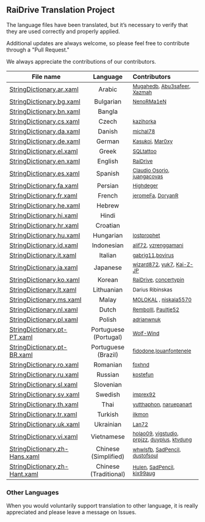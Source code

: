 ## RaiDrive Translation Project

The language files have been translated, but it’s necessary to verify that they are used correctly and properly applied. 

Additional updates are always welcome, so please feel free to contribute through a "Pull Request." 

We always appreciate the contributions of our contributors.

| File name | Language | Contributors |
| ----------|:----------:|:----------- |
| [StringDictionary.ar.xaml](https://github.com/RaiDrive/Translation/blob/master/StringDictionary.ar.xaml) | Arabic | <sub>[Mugahedb](https://github.com/Mugahedb), [Abu3safeer](https://github.com/Abu3safeer), [Xazmah](https://github.com/Xazmah)</sub> |
| [StringDictionary.bg.xaml](https://github.com/RaiDrive/Translation/blob/master/StringDictionary.bg.xaml) | Bulgarian | <sub>[NenoRMa1eN](https://github.com/NenoRMa1eN)</sub> |
| [StringDictionary.bn.xaml](https://github.com/RaiDrive/Translation/blob/master/StringDictionary.bn.xaml) | Bangla | <sub></sub> |
| [StringDictionary.cs.xaml](https://github.com/RaiDrive/Translation/blob/master/StringDictionary.cs.xaml) | Czech | <sub>[kazihorka](https://github.com/kazihorka)</sub> |
| [StringDictionary.da.xaml](https://github.com/RaiDrive/Translation/blob/master/StringDictionary.da.xaml) | Danish | <sub>[michal78](https://github.com/michal78)</sub> |
| [StringDictionary.de.xaml](https://github.com/RaiDrive/Translation/blob/master/StringDictionary.de.xaml) | German | <sub>[Kasukoi](https://github.com/Kasukoi), [Mar0xy](https://github.com/Mar0xy)</sub> |
| [StringDictionary.el.xaml](https://github.com/RaiDrive/Translation/blob/master/StringDictionary.el.xaml) | Greek | <sub>[SQLtattoo](https://github.com/SQLtattoo)</sub> |
| [StringDictionary.en.xaml](https://github.com/RaiDrive/Translation/blob/master/StringDictionary.en.xaml) | English | <sub>[RaiDrive](https://www.raidrive.com)</sub> |
| [StringDictionary.es.xaml](https://github.com/RaiDrive/Translation/blob/master/StringDictionary.es.xaml) | Spanish | <sub>[Claudio Osorio](https://github.com/Claudio-Osorio), [juangacovas](https://github.com/juangacovas)</sub> |
| [StringDictionary.fa.xaml](https://github.com/RaiDrive/Translation/blob/master/StringDictionary.fa.xaml) | Persian | <sub>[Highdeger](https://github.com/Highdeger)</sub> |
| [StringDictionary.fr.xaml](https://github.com/RaiDrive/Translation/blob/master/StringDictionary.fr.xaml) | French | <sub>[jeromeFa](https://github.com/jeromeFa), [DoryanR](https://github.com/DoryanR)</sub> |
| [StringDictionary.he.xaml](https://github.com/RaiDrive/Translation/blob/master/StringDictionary.he.xaml) | Hebrew | <sub></sub> |
| [StringDictionary.hi.xaml](https://github.com/RaiDrive/Translation/blob/master/StringDictionary.hi.xaml) | Hindi | <sub></sub> |
| [StringDictionary.hr.xaml](https://github.com/RaiDrive/Translation/blob/master/StringDictionary.hr.xaml) | Croatian | <sub></sub> |
| [StringDictionary.hu.xaml](https://github.com/RaiDrive/Translation/blob/master/StringDictionary.hu.xaml) | Hungarian | <sub>[lostprophet](https://github.com/lostprophet)</sub> |
| [StringDictionary.id.xaml](https://github.com/RaiDrive/Translation/blob/master/StringDictionary.id.xaml) | Indonesian | <sub>[alif72](https://github.com/alif72), [vzrenggamani](https://github.com/vzrenggamani)</sub> |
| [StringDictionary.it.xaml](https://github.com/RaiDrive/Translation/blob/master/StringDictionary.it.xaml) | Italian | <sub>[gabrig11](https://github.com/gabrig11),[bovirus](https://github.com/bovirus)</sub> |
| [StringDictionary.ja.xaml](https://github.com/RaiDrive/Translation/blob/master/StringDictionary.ja.xaml) | Japanese | <sub>[wizard872](https://github.com/wizard872), [yuk7](https://github.com/yuk7), [Kai-Z-JP](https://github.com/kai-z-jp)</sub> |
| [StringDictionary.ko.xaml](https://github.com/RaiDrive/Translation/blob/master/StringDictionary.ko.xaml) | Korean | <sub>[RaiDrive](https://www.raidrive.com), [concertypin](https://github.com/concertypin)</sub> |
| [StringDictionary.lt.xaml](https://github.com/RaiDrive/Translation/blob/master/StringDictionary.lt.xaml) | Lithuanian | <sub>Darius Ribinskas</sub> |
| [StringDictionary.ms.xaml](https://github.com/RaiDrive/Translation/blob/master/StringDictionary.ms.xaml) | Malay | <sub>[MOLOKAL](https://github.com/molokal) , [niskala5570](https://github.com/niskala5570)</sub> |
| [StringDictionary.nl.xaml](https://github.com/RaiDrive/Translation/blob/master/StringDictionary.nl.xaml) | Dutch | <sub>[RemboIII](https://github.com/RemboIII), [Paultje52](https://github.com/Paultje52)</sub> |
| [StringDictionary.pl.xaml](https://github.com/RaiDrive/Translation/blob/master/StringDictionary.pl.xaml) | Polish | <sub>[adrianwnuk](https://github.com/adrianwnuk)</sub> |
| [StringDictionary.pt-PT.xaml](https://github.com/RaiDrive/Translation/blob/master/StringDictionary.pt-PT.xaml) | Portuguese (Portugal) | <sub>[Wolf-Wind](https://github.com/Wolf-Wind)</sub> |
| [StringDictionary.pt-BR.xaml](https://github.com/RaiDrive/Translation/blob/master/StringDictionary.pt-BR.xaml) | Portuguese (Brazil) | <sub>[fidodone](https://github.com/fidodone),[louanfontenele](https://github.com/louanfontenele)</sub> |
| [StringDictionary.ro.xaml](https://github.com/RaiDrive/Translation/blob/master/StringDictionary.ro.xaml) | Romanian | <sub>[foxhnd](https://github.com/foxhnd)</sub> |
| [StringDictionary.ru.xaml](https://github.com/RaiDrive/Translation/blob/master/StringDictionary.ru.xaml) | Russian | <sub>[kostefun](https://github.com/kostefun)</sub> | <sub>[kostefun](https://github.com/viktoron)</sub> |
| [StringDictionary.sl.xaml](https://github.com/RaiDrive/Translation/blob/master/StringDictionary.sl.xaml) | Slovenian | <sub></sub> |
| [StringDictionary.sv.xaml](https://github.com/RaiDrive/Translation/blob/master/StringDictionary.sv.xaml) | Swedish | <sub>[imprex92](https://github.com/imprex92)</sub> |
| [StringDictionary.th.xaml](https://github.com/RaiDrive/Translation/blob/master/StringDictionary.th.xaml) | Thai | <sub>[yutthaphon](https://github.com/yutthaphon), [naruepanart](https://github.com/naruepanart)</sub> |
| [StringDictionary.tr.xaml](https://github.com/RaiDrive/Translation/blob/master/StringDictionary.tr.xaml) | Turkish | <sub>[ilkmon](https://github.com/ilkmon)</sub> |
| [StringDictionary.uk.xaml](https://github.com/RaiDrive/Translation/blob/master/StringDictionary.uk.xaml) | Ukrainian | <sub>[Lan72](https://github.com/Lan72)</sub> |
| [StringDictionary.vi.xaml](https://github.com/RaiDrive/Translation/blob/master/StringDictionary.vi.xaml) | Vietnamese | <sub>[holao09](https://github.com/holao09), [vigstudio](https://github.com/vigstudio), [prpjzz](https://github.com/prpjzz), [duyplus](https://github.com/duyplus), [ktvdung](https://github.com/ktvdung)</sub> |
| [StringDictionary.zh-Hans.xaml](https://github.com/RaiDrive/Translation/blob/master/StringDictionary.zh-Hans.xaml) | Chinese (Simplified) | <sub>[whwlsfb](https://github.com/whwlsfb), [SadPencil](https://github.com/SadPencil), [dustofsoul](https://github.com/dustofsoul)</sub> |
| [StringDictionary.zh-Hant.xaml](https://github.com/RaiDrive/Translation/blob/master/StringDictionary.zh-Hant.xaml) | Chinese (Traditional) | <sub>[Hulen](https://github.com/Hulen), [SadPencil](https://github.com/SadPencil), [kix99aug](https://github.com/kix99aug)</sub> |

### Other Languages 
When you would voluntarily support translation to other language, it is really appreciated and please leave a message on Issues. 
